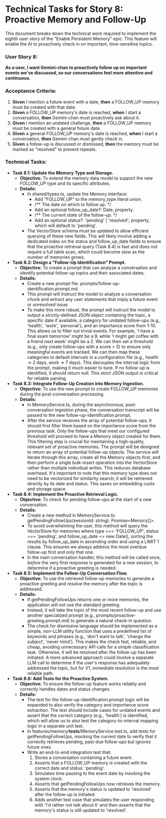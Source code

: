 

# Technical Tasks for Story 8: Proactive Memory and Follow-Up

This document breaks down the technical work required to implement the eighth user story of the "Enable Persistent Memory" epic. This feature will enable the AI to proactively check in on important, time-sensitive topics.


### **User Story 8:**

**As a user, I want Gemini-chan to proactively follow up on important events we've discussed, so our conversations feel more attentive and continuous.**


### **Acceptance Criteria:**



1. **Given** I mention a future event with a date, **then** a FOLLOW_UP memory must be created with that date.
2. **Given** a FOLLOW_UP memory's date is reached, **when** I start a conversation, **then** Gemini-chan must proactively ask about it.
3. **Given** I mention an undated challenge, **then** a FOLLOW_UP memory must be created with a general future date.
4. **Given** a general FOLLOW_UP memory's date is reached, **when** I start a conversation, **then** Gemini-chan must gently check in.
5. **Given** a follow-up is discussed or dismissed, **then** the memory must be marked as "resolved" to prevent repeats.


### **Technical Tasks:**



* **Task 8.1: Update the Memory Type and Storage.**
    * **Objective:** To extend the memory data model to support the new FOLLOW_UP type and its specific attributes.
    * **Details:**
        * In shared/types.ts, update the Memory interface:
            * Add "FOLLOW_UP" to the memory_type literal union.
            * /** The date on which to follow up. */
            * Add an optional follow_up_date?: Date; property.
            * /** The current state of the follow-up. */
            * Add an optional status?: 'pending' | 'resolved'; property, which will default to 'pending'.
        * The VectorStore schema must be updated to allow efficient querying of these new fields. This will likely involve adding a dedicated index on the status and follow_up_date fields to ensure that the proactive retrieval query (Task 8.4) is fast and does not require a full table scan, which could become slow as the number of memories grows.
* **Task 8.2: Design a "Follow-Up Identification" Prompt.**
    * **Objective:** To create a prompt that can analyze a conversation and identify potential follow-up topics and their associated dates.
    * **Details:**
        * Create a new prompt file: prompts/follow-up-identification.prompt.md.
        * This prompt will instruct the model to analyze a conversation chunk and extract any user statements that imply a future event or unresolved issue.
        * To make this more robust, the prompt will instruct the model to output a strictly-defined JSON object containing the topic, a specific date if available, a category for undated follow-ups (e.g., 'health', 'work', 'personal'), and an importance score from 1-10. This allows us to filter out trivial events. For example, 'I have a final exam tomorrow' might be a 9, while 'I might get coffee with a friend next week' might be a 2. We can then set a threshold (e.g., only create follow-ups with a score > 5) to ensure only meaningful events are tracked. We can then map these categories to default intervals in a configuration file (e.g., health -> 2 days, work -> 7 days). This decouples the interval logic from the prompt, making it much easier to tune. If no follow-up is identified, it should return null. This strict JSON output is critical for reliable parsing.
* **Task 8.3: Integrate Follow-Up Creation into Memory Ingestion.**
    * **Objective:** To use the new prompt to create FOLLOW_UP memories during the post-conversation processing.
    * **Details:**
        * In MemoryService.ts, during the asynchronous, post-conversation ingestion phase, the conversation transcript will be passed to the new follow-up-identification.prompt.
        * After the service receives the array of potential follow-ups, it should first filter them based on the importance score from the previous task. Only the follow-ups that meet our configured threshold will proceed to have a Memory object created for them. This filtering step is crucial for maintaining a high-quality, relevant set of proactive memories. The prompt will be designed to return an array of potential follow-up objects. The service will iterate through this array, create all the Memory objects first, and then perform a single bulk-insert operation into the VectorStore rather than multiple individual writes. This reduces database overhead. It's important to note that this memory type does not need to be vectorized for similarity search; it will be retrieved directly by its date and status. This saves on embedding costs and storage space.
* **Task 8.4: Implement the Proactive Retrieval Logic.**
    * **Objective:** To check for pending follow-ups at the start of a new conversation.
    * **Details:**
        * Create a new method in MemoryService.ts: getPendingFollowUps(sessionId: string): Promise&lt;Memory[]>.
        * To avoid overwhelming the user, this method will query the VectorStore for memories where type === 'FOLLOW_UP', status === 'pending', and follow_up_date &lt;= new Date(), sorting the results by follow_up_date in ascending order and using a LIMIT 1 clause. This ensures we always address the most overdue follow-up first and only that one.
        * In the main conversation handler, this method will be called once, *before* the very first response is generated for a new session, to determine if a proactive greeting is needed.
* **Task 8.5: Implement the Follow-Up Conversation Flow.**
    * **Objective:** To use the retrieved follow-up memories to generate a proactive greeting and resolve the memory after the topic is addressed.
    * **Details:**
        * If getPendingFollowUps returns one or more memories, the application will not use the standard greeting.
        * Instead, it will take the topic of the most recent follow-up and use another specialized prompt (e.g., prompts/proactive-greeting.prompt.md) to generate a natural check-in question.
        * The check for dismissive language should be implemented as a simple, non-LLM utility function that uses a predefined list of keywords and phrases (e.g., 'don't want to talk', 'change the subject', 'never mind'). This makes the check fast, reliable, and cheap, avoiding unnecessary API calls for a simple classification task. Otherwise, it will be resolved after the follow-up has been initiated. A more advanced approach could involve a separate LLM call to determine if the user's response has adequately addressed the topic, but for V1, immediate resolution is the most reliable path.
* **Task 8.6: Add Tests for the Proactive System.**
    * **Objective:** To ensure the follow-up feature works reliably and correctly handles dates and status changes.
    * **Details:**
        * The test for the follow-up-identification.prompt logic will be expanded to also verify the category and importance score extraction. The test should include cases for undated events and assert that the correct category (e.g., 'health') is identified, which will allow us to also test the category-to-interval mapping logic in a separate unit test.
        * In features/memory/__tests__/MemoryService.test.ts, add tests for getPendingFollowUps, mocking the current date to verify that it correctly retrieves pending, past-due follow-ups but ignores future ones.
        * Write an end-to-end integration test that:
            1. Stores a conversation containing a future event.
            2. Asserts that a FOLLOW_UP memory is created with the correct date and status: 'pending'.
            3. Simulates time passing to the event date by mocking the system clock.
            4. Asserts that getPendingFollowUps now retrieves the memory.
            5. Asserts that the memory's status is updated to 'resolved' after the follow-up is initiated.
            6. Adds another test case that simulates the user responding with 'I'd rather not talk about it' and then asserts that the memory's status is still updated to 'resolved'.